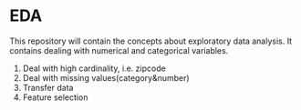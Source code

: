# EDA
This repository will contain the concepts about exploratory data analysis.
It contains dealing with numerical and categorical variables.
1. Deal with high cardinality, i.e. zipcode
2. Deal with missing values(category&number)
3. Transfer data
4. Feature selection
